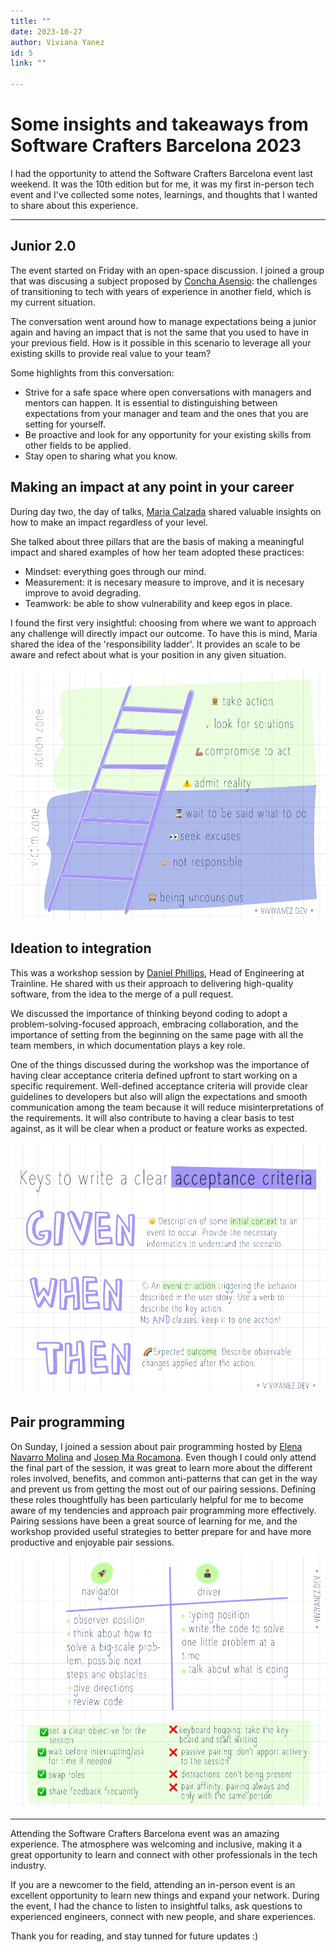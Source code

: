 ```yaml
---
title: ""
date: 2023-10-27
author: Viviana Yanez
id: 5
link: ""

---
```

# Some insights and takeaways from Software Crafters Barcelona 2023
I had the opportunity to attend the Software Crafters Barcelona event last weekend. It was the 10th edition but for me, it was my first in-person tech event and I've collected some notes, learnings, and thoughts that I wanted to share about this experience.

---

## Junior 2.0

The event started on Friday with an open-space discussion. I joined a group that was discusing a subject proposed by [Concha Asensio](https://twitter.com/conchaasensio): the challenges of transitioning to tech with years of experience in another field, which is my current situation.

The conversation went around how to manage expectations being a junior again and having an impact that is not the same that you used to have in your previous field. How is it possible in this scenario to leverage all your existing skills to provide real value to your team?

Some highlights from this conversation:

- Strive for a safe space where open conversations with managers and mentors can happen. It is essential to distinguishing between expectations from your manager and team and the ones that you are setting for yourself.
- Be proactive and look for any opportunity for your existing skills from other fields to be applied.
- Stay open to sharing what you know.

## Making an impact at any point in your career

During day two, the day of talks, [Maria Calzada](https://twitter.com/m4riacg) shared valuable insights on how to make an impact regardless of your level.

She talked about three pillars that are the basis of making a meaningful impact and shared examples of how her team adopted these practices:
- Mindset: everything goes through our mind. 
- Measurement: it is necesary measure to improve, and it is necesary improve to avoid degrading.
- Teamwork: be able to show vulnerability and keep egos in place.

I found the first very insightful: choosing from where we want to approach any challenge will directly impact our outcome. To have this is mind, Maria shared the idea of the 'responsibility ladder'. It provides an scale to be aware and refect about what is your position in any given situation.

<div class='blog__illustration'>
<img  src='../../public/assets/ilustrations/ladder.jpg' alt='Illustartion of the "responsibility ladder". The first four steps represent the "victim zone" which includes starting from bottom: "being uncounsious", "not responsible", "look for excuses" and "wait to be told what to do" steps. The next four steps are the "action zone" and includes: "admit reality", "compromise to act", "seek solutions",and "take action" in the top.'/>
</div>



## Ideation to integration

This was a workshop session by [Daniel Phillips](https://www.linkedin.com/in/danieljamesphillips/), Head of Engineering at Trainline. He shared with us their approach to delivering high-quality software, from the idea to the merge of a pull request.

We discussed the importance of thinking beyond coding to adopt a problem-solving-focused approach, embracing collaboration, and the importance of setting from the beginning on the same page with all the team members, in which documentation plays a key role.

One of the things discussed during the workshop was the importance of having clear acceptance criteria defined upfront to start working on a specific requirement. Well-defined acceptance criteria will provide clear guidelines to developers but also will align the expectations and smooth communication among the team because it will reduce misinterpretations of the requirements. It will also contribute to having a clear basis to test against, as it will be clear when a product or feature works as expected. 

<div class='blog__illustration'>
<img  src='../../public/assets/ilustrations/acceptance.jpg' alt='How to write a clear aceptance criteria. GIVEN: description of some initial context to an event to occur. Provide the necessary information to understand the scenario. WHEN: An event or action triggering the behavior described in the user story. Use a verb to describe the main action. No "and" clauses, keep it to one action!. THEN: Expected outcome. Describe observable changes applied after the action.'/>
</div>

## Pair programming

On Sunday, I joined a session about pair programming hosted by [Elena Navarro Molina](https://twitter.com/elenita_lenore) and [Josep Ma Rocamona](https://twitter.com/agiletgn). Even though I could only attend the final part of the session, it was great to learn more about the different roles involved, benefits, and common anti-patterns that can get in the way and prevent us from getting the most out of our pairing sessions.
Defining these roles thoughtfully has been particularly helpful for me to become aware of my tendencies and approach pair programming more effectively. Pairing sessions have been a great source of learning for me, and the workshop provided useful strategies to better prepare for and have more productive and enjoyable pair sessions.

<div class='blog__illustration'>
<img  src="../../public/assets/ilustrations/pairprogramming.jpg" alt="Navigator: - observer position,  - think about how to solve a big scale problem, possible next steps and obstacles,  - give directions, - review code. Driver: - type position, - write the cod eto solve one little problem at time, - talk about what is doing. Dos: set a clear objective for the session, wait before interrupting/ask for time if needed, swap roles, share feedback frecuently. Don'ts: keyboard hogging: take the keyboard and start writing, passive pairing: don't apport actively to the session, distractions: not being present, pair affinity: pairing always and only with the same person."/>
</div>

---
Attending the Software Crafters Barcelona event was an amazing experience.
The atmosphere was welcoming and inclusive, making it a great opportunity to learn and connect with other professionals in the tech industry.

If you are a newcomer to the field, attending an in-person event is an excellent opportunity to learn new things and expand your network. During the event, I had the chance to listen to insightful talks, ask questions to experienced engineers, connect with new people, and share experiences.

Thank you for reading, and stay tunned for future updates :)
